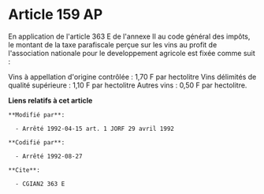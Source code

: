 # Article 159 AP

En application de l'article 363 E de l'annexe II au code général des impôts, le montant de la taxe parafiscale perçue sur les
vins au profit de l'association nationale pour le developpement agricole est fixée comme suit :

Vins à appellation d'origine contrôlée : 1,70 F par hectolitre    Vins délimités de qualité supérieure : 1,10 F par
hectolitre    Autres vins : 0,50 F par hectolitre.

**Liens relatifs à cet article**

	**Modifié par**:

	  - Arrêté 1992-04-15 art. 1 JORF 29 avril 1992

	**Codifié par**:

	  - Arrêté 1992-08-27

	**Cite**:

	  - CGIAN2 363 E
